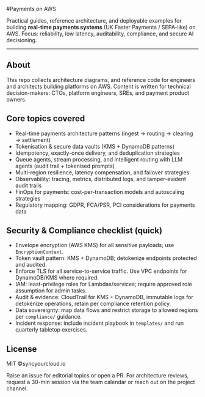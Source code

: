 #Payments on AWS

Practical guides, reference architecture, and deployable examples for building **real-time payments systems** (UK Faster Payments / SEPA-like) on AWS. Focus: reliability, low latency, auditability, compliance, and secure AI decisioning.

---

## About

This repo collects architecture diagrams, and reference code for engineers and architects building platforms on AWS. Content is written for technical decision-makers: CTOs, platform engineers, SREs, and payment product owners.



## Core topics covered

* Real-time payments architecture patterns (ingest → routing → clearing → settlement)
* Tokenisation & secure data vaults (KMS + DynamoDB patterns)
* Idempotency, exactly-once delivery, and deduplication strategies
* Queue agents, stream processing, and intelligent routing with LLM agents (audit trail + tokenised prompts)
* Multi-region resilience, latency compensation, and failover strategies
* Observability: tracing, metrics, distributed logs, and tamper-evident audit trails
* FinOps for payments: cost-per-transaction models and autoscaling strategies
* Regulatory mapping: GDPR, FCA/PSR, PCI considerations for payments data


## Security & Compliance checklist (quick)

* Envelope encryption (AWS KMS) for all sensitive payloads; use `EncryptionContext`.
* Token vault pattern: KMS + DynamoDB; detokenize endpoints protected and audited.
* Enforce TLS for all service-to-service traffic. Use VPC endpoints for DynamoDB/KMS where required.
* IAM: least-privilege roles for Lambdas/services; require approved role assumption for admin tasks.
* Audit & evidence: CloudTrail for KMS + DynamoDB, immutable logs for detokenize operations, retain per compliance retention policy.
* Data sovereignty: map data flows and restrict storage to allowed regions per `compliance/` guidance.
* Incident response: include incident playbook in `templates/` and run quarterly tabletop exercises.

## License

MIT ©syncyourcloud.io 


Raise an issue for editorial topics or open a PR. For architecture reviews, request a 30-min session via the team calendar or reach out on the project channel.



